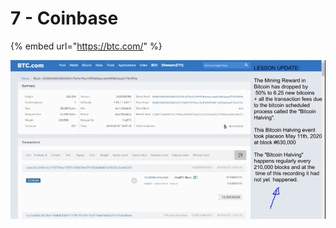 # 7 - Coinbase

{% embed url="https://btc.com/" %}

![](../../.gitbook/assets/imagen%20%28310%29.png)

